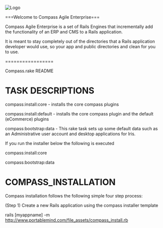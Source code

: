 ![Logo](http://github.com/portablemind/compass_agile_enterprise/raw/master/engines/erp_app/public/images/art/compass-logo-1-medium.png)

===Welcome to Compass Agile Enterprise===

Compass Agile Enterprise is a set of Rails Engines that incrementally add the functionality of an ERP and CMS to a Rails application.

It is meant to stay completely out of the directories that a Rails application developer would use, so your app and public directories and clean for you to use.

=================

Compass.rake README

TASK DESCRIPTIONS
=================

compass:install:core - installs the core compass plugins

compass:install:default - installs the core compass plugin and the default (eCommerce) plugins

compass:bootstrap:data - This rake task sets up some default data such as an Administrative user account and desktop applications for Iris.
 
If you run the installer below the following is executed

compass:install:core 

compass:bootstrap:data

 
 COMPASS_INSTALLATION
 ====================
 
 Compass installation follows the following simple four step process:
 
 (Step 1) Create a new Rails application using the compass installer template
     
 rails [myappname] -m http://www.portablemind.com/file_assets/compass_install.rb
